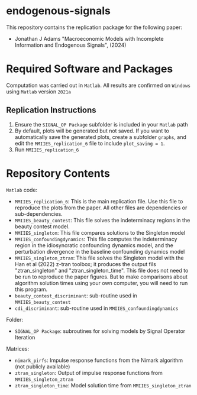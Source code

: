 # endogenous-signals

This repository contains the replication package for the following paper:

* Jonathan J Adams "Macroeconomic Models with Incomplete Information and Endogenous Signals", (2024)

# Required Software and Packages

Computation was carried out in `Matlab`.  All results are confirmed on `Windows` using `Matlab` version `2021a`

## Replication Instructions

1. Ensure the `SIGNAL_OP Package` subfolder is included in your `Matlab` path
2. By default, plots will be generated but not saved.  If you want to automatically save the generated plots, create a subfolder `graphs`, and edit the `MMIIES_replication_6` file to include `plot_saving = 1`.
3. Run `MMIIES_replication_6`


# Repository Contents

`Matlab` code:

* `MMIIES_replication_6`: This is the main replication file.  Use this file to reproduce the plots from the paper. All other files are dependencies or sub-dependencies.
* `MMIIES_beauty_contest`: This file solves the indeterminacy regions in the beauty contest model.
* `MMIIES_singleton`: This file compares solutions to the Singleton model
* `MMIIES_confoundingdynamics`: This file computes the indeterminacy region in the idiosyncratic confounding dynamics model, and the perturbation divergence in the baseline confounding dynamics model
* `MMIIES_singleton_ztran`: This file solves the Singleton model with the Han et al (2022) z-tran toolbox; it produces the output fils "ztran_singleton" and "ztran_singleton_time".  This file does not need to be run to reproduce the paper figures.  But to make comparisons about algorithm solution times using your own computer, you will need to run this program.
* `beauty_contest_discriminant`: sub-routine used in `MMIIES_beauty_contest`
* `cdi_discriminant`: sub-routine used in `MMIIES_confoundingdynamics` 

Folder:

* `SIGNAL_OP Package`: subroutines for solving models by Signal Operator Iteration

Matrices:

* `nimark_pirfs`: Impulse response functions from the Nimark algorithm (not publicly available)
* `ztran_singleton`: Output of impulse response functions from `MMIIES_singleton_ztran`
* `ztran_singleton_time`: Model solution time from `MMIIES_singleton_ztran`


